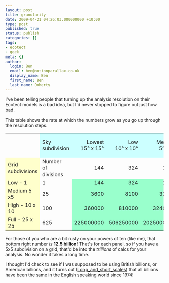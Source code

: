```yaml
---
layout: post
title: granularity
date: 2009-04-21 04:26:03.000000000 +10:00
type: post
published: true
status: publish
categories: []
tags:
- ecotect
- geek
meta: {}
author:
  login: Ben
  email: ben@notionparallax.co.uk
  display_name: Ben
  first_name: Ben
  last_name: Doherty
---
```

<p>I've been telling people that turning up the analysis resolution on their Ecotect models is a bad idea, but I'd never stopped to figure out just how bad.</p>
<p>This table shows the rate at which the numbers grow as you go up through the resolution steps.</p>
<table class="ta1" border="0" cellpadding="3" cellspacing="3">
<tr class="ro1">
<td class="ce1"></td>
<td bgcolor="#ccffff">Sky<br />
subdivision</td>
<td bgcolor="#ccffff">
<p align="right">Lowest<br />
15° x 15°</p>
</td>
<td bgcolor="#ccffff">
<p align="right">Low<br />
10° x 10°</p>
</td>
<td bgcolor="#ccffff">
<p align="right">Medium<br />
5° x 5°</p>
</td>
<td bgcolor="#ccffff">
<p align="right">High<br />
4° x 3°</p>
</td>
<td bgcolor="#ccffff">
<p align="right">Highest<br />
2° x 2°</p>
</td>
</tr>
<tr>
<td bgcolor="#ffffcc">Grid subdivisions</td>
<td>Number<br />
of divisions</td>
<td style="text-align: right">144</td>
<td style="text-align: right">324</td>
<td style="text-align: right">1296</td>
<td style="text-align: right">2700</td>
<td style="text-align: right">8100</td>
</tr>
<tr>
<td bgcolor="#ffffcc">Low - 1</td>
<td>1</td>
<td style="text-align: right" bgcolor="#99ffcc">144</td>
<td style="text-align: right" bgcolor="#99ffcc">324</td>
<td style="text-align: right" bgcolor="#99ffcc">1296</td>
<td style="text-align: right" bgcolor="#99ffcc">2700</td>
<td style="text-align: right" bgcolor="#99ffcc">8100</td>
</tr>
<tr>
<td bgcolor="#ffffcc">Medium 5 x5</td>
<td>25</td>
<td style="text-align: right" bgcolor="#99ffcc">3600</td>
<td style="text-align: right" bgcolor="#99ffcc">8100</td>
<td style="text-align: right" bgcolor="#99ffcc">32400</td>
<td style="text-align: right" bgcolor="#99ffcc">67500</td>
<td style="text-align: right" bgcolor="#99ffcc">202500</td>
</tr>
<tr>
<td bgcolor="#ffffcc">High - 10 x 10</td>
<td>100</td>
<td style="text-align: right" bgcolor="#99ffcc">360000</td>
<td style="text-align: right" bgcolor="#99ffcc">810000</td>
<td style="text-align: right" bgcolor="#99ffcc">3240000</td>
<td style="text-align: right" bgcolor="#99ffcc">6750000</td>
<td style="text-align: right" bgcolor="#99ffcc">20250000</td>
</tr>
<tr>
<td bgcolor="#ffffcc">Full - 25 x 25</td>
<td>625</td>
<td style="text-align: right" bgcolor="#99ffcc">225000000</td>
<td style="text-align: right" bgcolor="#99ffcc">506250000</td>
<td style="text-align: right" bgcolor="#99ffcc">2025000000</td>
<td style="text-align: right" bgcolor="#99ffcc">4218750000</td>
<td style="text-align: right" bgcolor="#99ffcc">12656250000</td>
</tr>
</table>
<p>For those of you who are a bit rusty on your powers of ten (like me), that bottom right number <em>is</em> <strong>12.5 billion!</strong> That's for each panel, so if you have a 5x5 subdivision on a grid, that'd be into the <em>trillions</em> of calcs for your analysis. No wonder it takes a long time.</p>
<p>I thought I'd check to see if I was supposed to be using British billions, or American billions, and it turns out (<a href="http://en.wikipedia.org/wiki/Long_and_short_scalesB">Long_and_short_scales</a>) that all billions have been the same in the English speaking world since 1974!</p>
